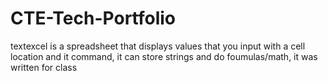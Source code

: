 # CTE-Tech-Portfolio

textexcel is a spreadsheet that displays values that you input with a cell location and it command, it can store strings and do foumulas/math, it was written for class



